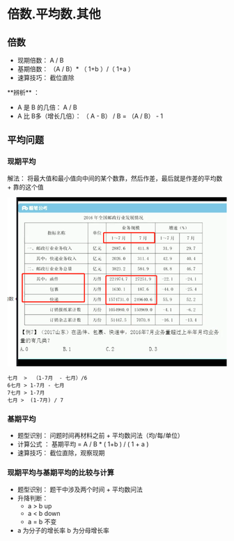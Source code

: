 # 倍数.平均数.其他

## 倍数

* 现期倍数： A / B
* 基期倍数： （A / B）\* （ 1+b ）/（ 1+a ） 
* 速算技巧： 截位直除

\*\*辨析\*\* ：

* A 是 B 的几倍： A / B
* A 比 B多（增长几倍）： （ A - B） / B =  （A / B） - 1

## 平均问题

### 现期平均

解法： 将最大值和最小值向中间的某个数靠，然后作差，最后就是作差的平均数 + 靠的这个值

![](/assets/平均值.png)

```shell
七月  >  （1-7月  - 七月）/6     
6七月 > 1-7月 - 七月
7七月 > 1-7月
七月 >  (1-7月) / 7
```

### 基期平均

* 题型识别： 问题时间再材料之前 + 平均数问法（均/每/单位）
* 计算公式 ： 基期平均 = A / B \* \( 1+b \) / \( 1 + a \)
* 速算技巧： 截位直除，观察现期



### 现期平均与基期平均的比较与计算

* 题型识别： 题干中涉及两个时间 + 平均数问法
* 升降判断：
  * a &gt; b up
  * a &lt; b down
  * a = b 不变
* a 为分子的增长率   b 为分母增长率







